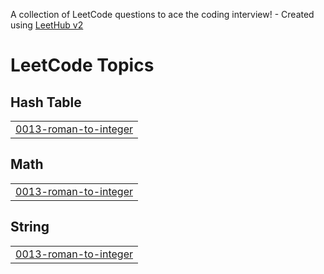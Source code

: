 A collection of LeetCode questions to ace the coding interview! - Created using [LeetHub v2](https://github.com/arunbhardwaj/LeetHub-2.0)
<!---LeetCode Topics Start-->
# LeetCode Topics
## Hash Table
|  |
| ------- |
| [0013-roman-to-integer](https://github.com/Syntax-Error26/Leet-Codes/tree/master/0013-roman-to-integer) |
## Math
|  |
| ------- |
| [0013-roman-to-integer](https://github.com/Syntax-Error26/Leet-Codes/tree/master/0013-roman-to-integer) |
## String
|  |
| ------- |
| [0013-roman-to-integer](https://github.com/Syntax-Error26/Leet-Codes/tree/master/0013-roman-to-integer) |
<!---LeetCode Topics End-->